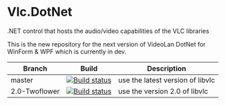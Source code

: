 Vlc.DotNet
==========

.NET control that hosts the audio/video capabilities of the VLC libraries

This is the new repository for the next version of VideoLan DotNet for WinForm & WPF which is currently in dev.

Branch | Build | Description
--- | --- | ---
master | [![Build status](https://ci.appveyor.com/api/projects/status/lkx1ojkcgq51yfro/branch/master?svg=true)](https://ci.appveyor.com/project/ZeBobo5/vlc-dotnet/branch/master) | use the latest version of libvlc
2.0-Twoflower | [![Build status](https://ci.appveyor.com/api/projects/status/29g35eau1kid5cwj/branch/2.0-Twoflower?svg=true)](https://ci.appveyor.com/project/ZeBobo5/vlc-dotnet-6wnvu/branch/2.0-Twoflower) | use the version 2.0 of libvlc
